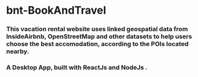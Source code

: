# bnt-BookAndTravel

### This vacation rental website uses linked geospatial data from InsideAirbnb, OpenStreetMap and other datasets to help users choose the best accomodation, according to the POIs located nearby.
### A Desktop App, built with ReactJs and NodeJs .
